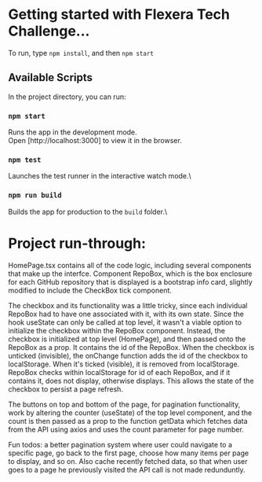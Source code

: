 # Getting started with Flexera Tech Challenge...

To run, type `npm install`, and then `npm start`

## Available Scripts

In the project directory, you can run:

### `npm start`

Runs the app in the development mode.\
Open [http://localhost:3000] to view it in the browser.

### `npm test`

Launches the test runner in the interactive watch mode.\

### `npm run build`

Builds the app for production to the `build` folder.\

# Project run-through:

HomePage.tsx contains all of the code logic, including several components that make up the interfce. Component RepoBox, which is the box enclosure for each GitHub repository that is displayed is a bootstrap info card, slightly modified to include the CheckBox tick component.

The checkbox and its functionality was a little tricky, since each individual RepoBox had to have one associated with it, with its own state. Since the hook useState can only be called at top level, it wasn't a viable option to initialize the checkbox within the RepoBox component. Instead, the checkbox is initialized at top level (HomePage), and then passed onto the RepoBox as a prop. It contains the id of the RepoBox. When the checkbox is unticked (invisible), the onChange function adds the id of the checkbox to localStorage. When it's ticked (visible), it is removed from localStorage. RepoBox checks within localStorage for id of each RepoBox, and if it contains it, does not display, otherwise displays. This allows the state of the checkbox to persist a page refresh.

The buttons on top and bottom of the page, for pagination functionality, work by altering the counter (useState) of the top level component, and the count is then passed as a prop to the function getData which fetches data from the API using axios and uses the count parameter for page number.


Fun todos: a better pagination system where user could navigate to a specific page, go back to the first page, choose how many items per page to display, and so on. Also cache recently fetched data, so that when user goes to a page he previously visited the API call is not made redunduntly.
